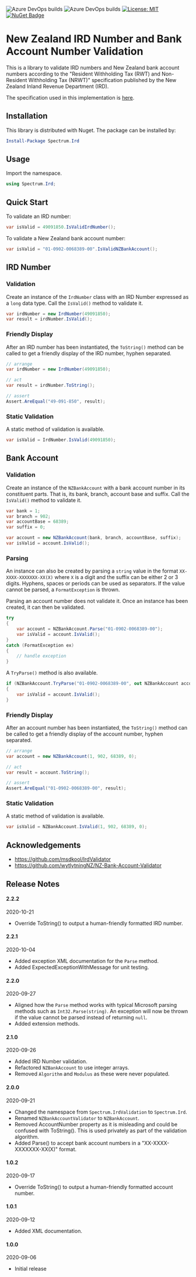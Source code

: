 ![Azure DevOps builds](https://img.shields.io/azure-devops/build/twoteesbrett/dd494a5e-71a9-497f-9e0a-717d34eae722/2)
![Azure DevOps builds](https://img.shields.io/azure-devops/tests/twoteesbrett/dd494a5e-71a9-497f-9e0a-717d34eae722/2)
[![License: MIT](https://img.shields.io/badge/License-MIT-yellow.svg)](LICENSE)
[![NuGet Badge](https://buildstats.info/nuget/Spectrum.Ird)](https://www.nuget.org/packages/Spectrum.Ird)

# New Zealand IRD Number and Bank Account Number Validation

This is a library to validate IRD numbers and New Zealand bank account numbers according to the "Resident Withholding Tax (RWT) and Non-Resident Withholding Tax (NRWT)" specification published by the New Zealand Inland Revenue Department (IRD).

The specification used in this implementation is [here](https://www.classic.ird.govt.nz/resources/6/1/6198472a-ebee-4b71-bb16-3f7275e7f2bd/2019+RWT-NRWT+Specification+v1.0.pdf?Read%20the%20Non-resident%20withholding%20tax%20and%20resident%20withholding%20tax%20specification%20document).

## Installation
This library is distributed with Nuget. The package can be installed by:

```ps1
Install-Package Spectrum.Ird
```

## Usage
Import the namespace.

```csharp
using Spectrum.Ird;
```

## Quick Start
To validate an IRD number:

```csharp
var isValid = 49091850.IsValidIrdNumber();
```

To validate a New Zealand bank account number:

```csharp
var isValid = "01-0902-0068389-00".IsValidNZBankAccount();
```

## IRD Number
### Validation
Create an instance of the `IrdNumber` class with an IRD Number expressed as a `long` data type. Call the `IsValid()` method to validate it.

```csharp
var irdNumber = new IrdNumber(49091850);
var result = irdNumber.IsValid();
```

### Friendly Display
After an IRD number has been instantiated, the `ToString()` method can be called to get a friendly display of the IRD number, hyphen separated.

```csharp
// arrange
var irdNumber = new IrdNumber(49091850);

// act
var result = irdNumber.ToString();

// assert
Assert.AreEqual("49-091-850", result);
```

### Static Validation
A static method of validation is available.

```csharp
var isValid = IrdNumber.IsValid(49091850);
```

## Bank Account
### Validation
Create an instance of the `NZBankAccount` with a bank account number in its constituent parts. That is, its bank, branch, account base and suffix. Call the `IsValid()` method to validate it.

```csharp
var bank = 1;
var branch = 902;
var accountBase = 68389;
var suffix = 0;

var account = new NZBankAccount(bank, branch, accountBase, suffix);
var isValid = account.IsValid();
```

### Parsing

An instance can also be created by parsing a `string` value in the format `XX-XXXX-XXXXXXX-XX(X)` where `X` is a digit and the suffix can be either 2 or 3 digits. Hyphens, spaces or periods can be used as separators. If the value cannot be parsed, a `FormatException` is thrown.

Parsing an account number does not validate it. Once an instance has been created, it can then be validated.

```csharp
try
{
    var account = NZBankAccount.Parse("01-0902-0068389-00");
    var isValid = account.IsValid();
}
catch (FormatException ex)
{
    // handle exception
}
```

A `TryParse()` method is also available.

```csharp
if (NZBankAccount.TryParse("01-0902-0068389-00", out NZBankAccount account))
{
    var isValid = account.IsValid();
}
```

### Friendly Display
After an account number has been instantiated, the `ToString()` method can be called to get a friendly display of the account number, hyphen separated.

```csharp
// arrange
var account = new NZBankAccount(1, 902, 68389, 0);

// act
var result = account.ToString();

// assert
Assert.AreEqual("01-0902-0068389-00", result);
```

### Static Validation
A static method of validation is available.

```csharp
var isValid = NZBankAccount.IsValid(1, 902, 68389, 0);
```

## Acknowledgements
* https://github.com/msdkool/IrdValidator
* https://github.com/wytlytningNZ/NZ-Bank-Account-Validator

## Release Notes
#### 2.2.2
2020-10-21
* Override ToString() to output a human-friendly formatted IRD number.

#### 2.2.1
2020-10-04
* Added exception XML documentation for the `Parse` method.
* Added ExpectedExceptionWithMessage for unit testing.

#### 2.2.0
2020-09-27
* Aligned how the `Parse` method works with typical Microsoft parsing methods such as `Int32.Parse(string)`. An exception will now be thrown if the value cannot be parsed instead of returning `null`.
* Added extension methods.

#### 2.1.0
2020-09-26
* Added IRD Number validation.
* Refactored `NZBankAccount` to use integer arrays.
* Removed `Algorithm` and `Modulus` as these were never populated.

#### 2.0.0
2020-09-21
* Changed the namespace from `Spectrum.IrdValidation` to `Spectrum.Ird`.
* Renamed `NZBankAccountValidator` to `NZBankAccount`.
* Removed AccountNumber property as it is misleading and could be confused with ToString(). This is used privately as part of the validation algorithm.
* Added Parse() to accept bank account numbers in a "XX-XXXX-XXXXXXX-XX(X)" format.

#### 1.0.2
2020-09-17
* Override ToString() to output a human-friendly formatted account number.

#### 1.0.1
2020-09-12
* Added XML documentation.

#### 1.0.0
2020-09-06
* Initial release 
